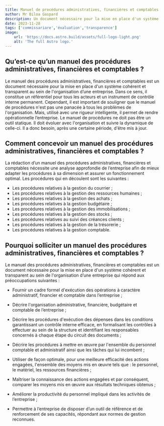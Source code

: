 ```yaml
---
title: Manuel de procédures administratives, financières et comptables
author: Mr Biloa Gaspard
description: Un document nécessaire pour la mise en place d'un système cohérent et transparent au sein de l'organisation d’une entreprise.
date: 2023-11-28
tags: ['commissariare','évaluation','transparence']
image:
    url: 'https://docs.astro.build/assets/full-logo-light.png'
    alt: 'The full Astro logo.'
---
```



## Qu’est-ce qu’un manuel des procédures administratives, financières et comptables ?

Le manuel des procédures administratives, financières et comptables est un document
nécessaire pour la mise en place d'un système cohérent et transparent au sein de
l'organisation d’une entreprise. Dans ce sens, il constitue un référentiel pour tous les acteurs
et un instrument de contrôle interne permanent. Cependant, il est important de souligner
que le manuel de procédures n'est pas une panacée à tous les problèmes de l'organisation.
Mais, utilisé avec une rigueur intelligente, il permet de rendre opérationnelle l’entreprise. Le
manuel de procédures ne doit pas être un outil statique. Il doit évoluer avec l'organisation et
suivre la dynamique de celle-ci. Il a donc besoin, après une certaine période, d'être mis à jour.

## Comment concevoir un manuel des procédures administratives, financières et comptables ?

La rédaction d’un manuel des procédures administratives, financières et comptables
nécessite une analyse approfondie de l’entreprise afin de mieux adapter les procédures à sa
dimension et assurer un fonctionnement optimal. Les procédures qui en découlent sont les
suivantes :
- Les procédures relatives à la gestion du courrier ;
- Les procédures relatives à la gestion des ressources humaines ;
- Les procédures relatives à la gestion des achats ;
- Les procédures relatives à la gestion budgétaire ;
- Les procédures relatives à la gestion des immobilisations ;
- Les procédures relatives à la gestion des stocks ;
- Les procédures relatives au suivi des créances clients ;
- Les procédures relatives à la gestion de la trésorerie ;
- Les procédures relatives à la gestion comptable.

## Pourquoi solliciter un manuel des procédures administratives, financières et comptables ?

Le manuel des procédures administratives, financières et comptables est un document
nécessaire pour la mise en place d'un système cohérent et transparent au sein de
l'organisation d’une entreprise qui répond aux préoccupations suivantes :

- Fournir un cadre formel d'exécution des opérations à caractère administratif, financier
et comptable dans l’entreprise ;

- Décrire l'organisation administrative, financière, budgétaire et comptable de
l’entreprise ;

- Décrire les procédures d'exécution des dépenses dans les conditions garantissant un
contrôle interne efficace, en formalisant les contrôles à effectuer au sein de la
structure et identifiant les responsables concernés à chaque étape du circuit des
documents ;

- Décrire les procédures à mettre en œuvre par l'ensemble du personnel comptable et
administratif ainsi que les tâches qui lui incombent ;

- Utiliser de façon optimale, pour une meilleure efficacité des actions engagées,
l'ensemble des moyens mis en œuvre tels que : le personnel, le matériel, les
ressources financières ;

- Maîtriser la connaissance des actions engagées et par conséquent, comparer les
moyens mis en œuvre aux résultats techniques obtenus ;

- Améliorer la productivité du personnel impliqué dans les activités de l’entreprise ;

- Permettre à l’entreprise de disposer d’un outil de référence et de renforcement de ses
capacités, répondant aux normes de gestion reconnues.